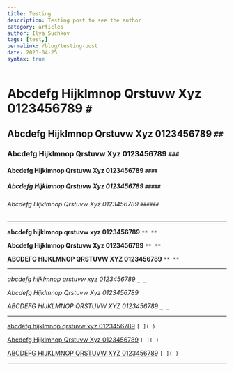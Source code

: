 ```yaml
---
title: Testing
description: Testing post to see the author
category: articles
author: Ilya Suchkov
tags: [test,]
permalink: /blog/testing-post
date: 2023-04-25
syntax: true
---
```


# Abcdefg Hijklmnop Qrstuvw Xyz 0123456789 `# `
## Abcdefg Hijklmnop Qrstuvw Xyz 0123456789 `## `
### Abcdefg Hijklmnop Qrstuvw Xyz 0123456789 `### `
#### Abcdefg Hijklmnop Qrstuvw Xyz 0123456789 `#### `
##### Abcdefg Hijklmnop Qrstuvw Xyz 0123456789 `##### `
###### Abcdefg Hijklmnop Qrstuvw Xyz 0123456789 `###### `

---

**abcdefg hijklmnop qrstuvw xyz 0123456789** `** **`

**Abcdefg Hijklmnop Qrstuvw Xyz 0123456789** `** **`

**ABCDEFG HIJKLMNOP QRSTUVW XYZ 0123456789** `** **`

---

_abcdefg hijklmnop qrstuvw xyz 0123456789_ `_ _`

_Abcdefg Hijklmnop Qrstuvw Xyz 0123456789_ `_ _`

_ABCDEFG HIJKLMNOP QRSTUVW XYZ 0123456789_ `_ _`

---

[abcdefg hijklmnop qrstuvw xyz 0123456789](https://wikipedia.org/) `[ ]( )`

[Abcdefg Hijklmnop Qrstuvw Xyz 0123456789](https://wikipedia.org/) `[ ]( )`

[ABCDEFG HIJKLMNOP QRSTUVW XYZ 0123456789](https://wikipedia.org/) `[ ]( )`

<a></a>

---







<!-- абвгдеёжзийклмнопрстуфхцчшщъыьэюя -->
<!-- АБВГДЕЁЖЗИЙКЛМНОПРСТУФХЦЧШЩЪЫЬЭЮЯ -->
<!-- αβγδεζηθικλμνξοπρστυφχψω -->
<!-- ΑΒΓΔΕΖΗΘΙΚΛΜΝΞΟΠΡΣΤΥΦΧΨΩ -->